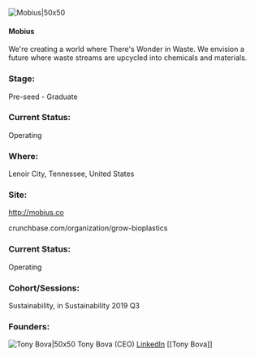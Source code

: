 

![Mobius|50x50](https://apimg.techstars.com/connect/images/image_files/5d8d2a4734a60d26250002fa/original/teal-512-sq.png)

#### Mobius
We're creating a world where There's Wonder in Waste. We envision a future where waste streams are upcycled into chemicals and materials.

### Stage: 
Pre-seed - Graduate 

### Current Status: 
Operating

### Where:
Lenoir City, Tennessee, United States

### Site:
http://mobius.co



crunchbase.com/organization/grow-bioplastics

### Current Status: 
Operating

### Cohort/Sessions: 
Sustainability, in Sustainability 2019 Q3

### Founders: 

![Tony Bova|50x50](https://apimg.techstars.com/connect/images/image_files/5d3ab5a1a36c117dd8000625/original/536A596B-7CFE-4449-B115-3D9F3CE6E9C6.jpeg) Tony Bova (CEO) [LinkedIn](https://linkedin.com/in/tbova) [[Tony Bova]]


